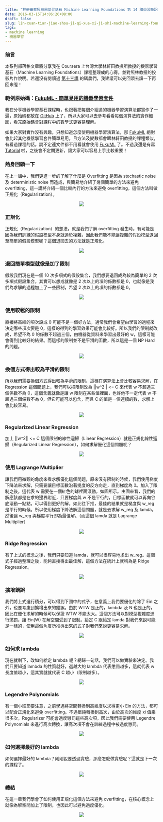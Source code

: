 ```yaml
---
title: "林軒田教授機器學習基石 Machine Learning Foundations 第 14 講學習筆記"
date: 2016-03-15T14:06:26+08:00
draft: false
slug: lin-xuan-tian-jiao-shou-ji-qi-xue-xi-ji-shi-machine-learning-foundations-di-shi-si-jiang-xue-xi-bi-ji
tags:
- machine learning
- 機器學習
---
```


### 前言

本系列部落格文章將分享我在 Coursera 上台灣大學林軒田教授所教授的機器學習基石（Machine Learning Foundations）課程整理成的心得，並對照林教授的投影片作說明。若還沒有閱讀過 [第十三講](http://blog.fukuball.com/lin-xuan-tian-jiao-shou-ji-qi-xue-xi-ji-shi-machine-learning-foundations-di-shi-san-jiang-xue-xi-bi-ji/) 的碼農們，我建議可以先回頭去讀一下再回來喔！

### 範例原始碼：[FukuML - 簡單易用的機器學習套件](https://github.com/fukuball/fuku-ml)

我在分享機器學習基石課程時，也跟著把每個介紹過的機器學習演算法都實作了一遍，原始碼都放在 [GitHub](https://github.com/fukuball/fuku-ml) 上了，所以大家可以去參考看看每個演算法的實作細節，看完原始碼會對課程中的數學式更容易理解。

如果大家對實作沒有興趣，只想知道怎麼使用機器學習演算法，那 [FukuML](https://github.com/fukuball/fuku-ml) 絕對會比起其他機器學習套件簡單易用，且方法及變數都會跟林軒田教授的課程類似，有看過課程的話，說不定連文件都不用看就會使用 [FukuML](https://github.com/fukuball/fuku-ml) 了。不過我還是有寫 [Tutorial](https://github.com/fukuball/FukuML-Tutorial) 啦，之後會不定期更新，讓大家可以容易上手比較重要！

### 熱身回顧一下

在上一講中，我們更進一步的了解了什麼是 Overfitting 是因為 stochastic noise 及 deterministic noise 而造成，與簡易地介紹了幾個簡單的方法來避免 overfitting，這一講將介紹一個比較內行的方法來避免 overfitting，這個方法叫做正規化（Regularization）。

<p style="text-align:center">
    <img src="http://static.obeobe.com/image/blog-image/Machine-Learning-Foundations-14-1.png">
</p>

### 正規化

正規化（Regularization）的想法，就是我們了解 overfitting 發生時，有可能是因為我們訓練的假設模型本身就過於複雜，因此我們能不能讓複雜的假設模型退回至簡單的假設模型呢？這個退回去的方法就是正規化。

<p style="text-align:center">
    <img src="http://static.obeobe.com/image/blog-image/Machine-Learning-Foundations-14-2.png">
</p>

### 退回簡單模型就像是加了限制

假設我們現在是一個 10 次多項式的假設集合，我們想要退回成為較為簡單的 2 次多項式假設集合，其實可以想成就像是 2 次以上的項的係數都是 0，也就像是我們為求解的過程加上了一些限制，希望 2 次以上的項的係數都是 0。

<p style="text-align:center">
    <img src="http://static.obeobe.com/image/blog-image/Machine-Learning-Foundations-14-3.png">
</p>

### 使用較鬆的限制

直接將高維的項次設成 0 可能不是一個好方法，通常我們會希望由學習的過程來決定哪些項次要是 0，這樣的得到的學習效果可能會比較好。所以我們的限制就改成，希望不為 0 的係數不超過三個，由機器從資料來學習出最好的 w，這樣可能會得到比較好的結果。而這樣的限制並不是平滑的函數，所以這是一個 NP Hard 的問題。

<p style="text-align:center">
    <img src="http://static.obeobe.com/image/blog-image/Machine-Learning-Foundations-14-4.png">
</p>

### 換個方式得出較為平滑的限制

所以我們需要換個方式得出較為平滑的限制，這樣在演算法上會比較容易求解，在 Regression 這個問題上，我們可以把限制改為 ||w^2|| <= C 來代表 w 不超過三個係數不為 0，這個含義就像是讓 w 限制在某些值裡面，也許他不一定代表 w 不超過三個係數不為 0，但它可能可以包含，而且 C 的值是一個連續的數，求解上會比較容易。

<p style="text-align:center">
    <img src="http://static.obeobe.com/image/blog-image/Machine-Learning-Foundations-14-5.png">
</p>

### Regularized Linear Regression

加上 ||w^2|| <= C 這個限制的線性迴歸（Linear Regression）就是正規化線性迴歸（Regularized Linear Regression），如何求解優化這個問題呢？

<p style="text-align:center">
    <img src="http://static.obeobe.com/image/blog-image/Machine-Learning-Foundations-14-6.png">
</p>

### 使用 Lagrange Multiplier

讓我們用微觀的角度來看求解優化這個問題，原來沒有限制的時候，我們使用梯度下降法來求解，只需要讓目標函數沿著提度的反方向走，直到梯度為 0。加入了限制之後，這代表 w 需要在一個紅色的球裡面滾動，如圖所示。由圖來看，我們的解應該都是在求的邊界附近，只要梯度與 w 不是平行的，目標函數就可以再向谷底滾動一點點，可以得到更好的解。如此往下推，最佳的結果就是梯度與 w_reg 是平行的時候。所以使用梯度下降法解這個問題，就是去求解 w_reg 及 lamda，然後讓 w_reg 與梯度平行即為最佳解。（而這個 lamda 就是 Lagrange Multiplier）

<p style="text-align:center">
    <img src="http://static.obeobe.com/image/blog-image/Machine-Learning-Foundations-14-7.png">
</p>

### Ridge Regression

有了上式的概念之後，我們只要知道 lamda，就可以很容易地求出 w_reg。這個式子經過整理之後，能夠直接得出最佳解，這個方法在統計上就稱為是
Ridge Regression。


<p style="text-align:center">
    <img src="http://static.obeobe.com/image/blog-image/Machine-Learning-Foundations-14-8.png">
</p>

### 擴增錯誤

我們將上式進行積分，可以得到下圖中的式子，在意義上我們要優化的除了 Ein 之外，也要考慮到擴增出來的錯誤。由於 WTW 是正的，lambda 及 N 也是正的，因此在優化求解的時候可以保證 WTW 不能太大。這個方法可以對模型複雜度進行懲罰，讓 Ein(W) 在解空間受到了限制。給定 C 跟給定 lamda 對我們來說可能是一樣的，使用這個角度所推導出來的式子對我們來說更容易求解。

<p style="text-align:center">
    <img src="http://static.obeobe.com/image/blog-image/Machine-Learning-Foundations-14-9.png">
</p>

### 如何求 lambda

現在就剩下，改如何給定 lambda 呢？總歸一句話，我們可以做實驗來決定。我們只要知道 lambda 的性質就好，選越大的 lambda 代表懲罰越多，這就代表 w 長度值越小，這其實就就代表 C 越小（限制越多）。

<p style="text-align:center">
    <img src="http://static.obeobe.com/image/blog-image/Machine-Learning-Foundations-14-10.png">
</p>

### Legendre Polynomials

有一個小細節要注意，之前學過將空間轉換到高維度以求得更小 Ein 的方法，都可以配合正規化來避免 overfitting。不過單純轉換到高次，由於高次的維度 xi 值乘很多次，Regularizer 可能會過度懲罰這些高次項，因此我們需要使用 Legendre Polynomials 來進行高次轉換，讓高次項不會在訓練過程中被過度懲罰。

<p style="text-align:center">
    <img src="http://static.obeobe.com/image/blog-image/Machine-Learning-Foundations-14-11.png">
</p>

### 如何選擇最好的 lambda

如何選擇最好的 lambda？剛剛說要透過實驗，那麼怎麼做實驗呢？這就是下一次的課程了。

<p style="text-align:center">
    <img src="http://static.obeobe.com/image/blog-image/Machine-Learning-Foundations-14-16.png">
</p>

### 總結

在這一章我們學會了如何使用正規化這個方法來避免 overfitting，在核心概念上就像為解空間加上了限制，也因此可以避免過度優化。

<p style="text-align:center">
    <img src="http://static.obeobe.com/image/blog-image/Machine-Learning-Foundations-14-17.png">
</p>
